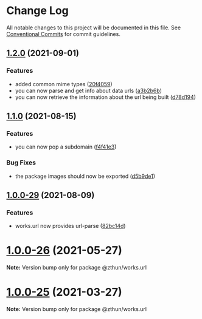# Change Log

All notable changes to this project will be documented in this file.
See [Conventional Commits](https://conventionalcommits.org) for commit guidelines.

## [1.2.0](https://github.com/zthun/works/compare/v1.1.0...v1.2.0) (2021-09-01)


### Features

* added common mime types ([20f4059](https://github.com/zthun/works/commit/20f4059c25e03db95dd706e43298c925092d3888))
* you can now parse and get info about data urls ([a3b2b6b](https://github.com/zthun/works/commit/a3b2b6bf0c3abfbd2bc1c34efb8ee59a27c256f5))
* you can now retrieve the information about the url being built ([d78d194](https://github.com/zthun/works/commit/d78d194bc264a7a110ae4a87cf82d55c3086c233))



## [1.1.0](https://github.com/zthun/works/compare/v1.0.0...v1.1.0) (2021-08-15)


### Features

* you can now pop a subdomain ([f4f41e3](https://github.com/zthun/works/commit/f4f41e3aa1a4813db2ba7c5e0fd11e04bfceb0af))


### Bug Fixes

* the package images should now be exported ([d5b9de1](https://github.com/zthun/works/commit/d5b9de1e5ef385c7e73731fcce26f6e59c03dc76))



## [1.0.0-29](https://github.com/zthun/works/compare/v1.0.0-28...v1.0.0-29) (2021-08-09)


### Features

* works.url now provides url-parse ([82bc14d](https://github.com/zthun/works/commit/82bc14def07d6e7919b73f246940d5d71cdde8c7))



# [1.0.0-26](https://github.com/zthun/works/compare/v1.0.0-25...v1.0.0-26) (2021-05-27)

**Note:** Version bump only for package @zthun/works.url





# [1.0.0-25](https://github.com/zthun/works/compare/v1.0.0-24...v1.0.0-25) (2021-03-27)

**Note:** Version bump only for package @zthun/works.url
